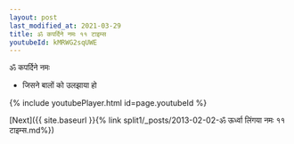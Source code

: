```yaml
---
layout: post
last_modified_at: 2021-03-29
title: ॐ कपर्दिने नमः ११ टाइम्स
youtubeId: kMRWG2sqUWE
---
```

 
 
 ॐ कपर्दिने नमः  
 
 -  जिसने बालों को उलझाया हो 
 
  
 
  
 
 
 
 
 
 


{% include youtubePlayer.html id=page.youtubeId %}
 
[Next]({{ site.baseurl }}{% link  split1/_posts/2013-02-02-ॐ ऊर्ध्वा लिंगया नमः ११ टाइम्स.md%})
 

